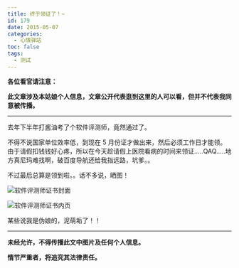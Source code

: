 ```yaml
---
title: 终于领证了！~
id: 179
date: 2015-05-07
categories:
  - 心情驿站
toc: false
tags:
  - 测试
---
```


**各位看官请注意：**

**此文章涉及本姑娘个人信息，文章公开代表逛到这里的人可以看，但并不代表我同意被传播。**

<!--more-->

----

去年下半年打酱油考了个软件评测师，竟然通过了。

不得不说国家单位效率低，到现在 5 月份证才做出来，然后必须工作日才能领。由于请假扣钱钱好心疼，所以在今天趁请假上医院看病的时间来领证.....QAQ.....地方真尼玛难找啊，破百度导航还给我指远路，坑爹。。

不过最后总算是领到啦。。话不多说，晒图！

![软件评测师证书封面](https://imephen.pek3b.qingstor.com/b_image/20190426162715.png)

![软件评测师证书内页](https://imephen.pek3b.qingstor.com/b_image/20190426162735.png)

某些说我是伪娘的，泥萌垢了！！

----

**未经允许，不得传播此文中图片及任何个人信息。**

**情节严重者，将追究其法律责任。**